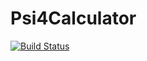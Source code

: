 # Psi4Calculator

[![Build Status](https://github.com/MatrixLabTools/Psi4Calculator.jl/actions/workflows/CI.yml/badge.svg?branch=main)](https://github.com/MatrixLabTools/Psi4Calculator.jl/actions/workflows/CI.yml?query=branch%3Amain)
